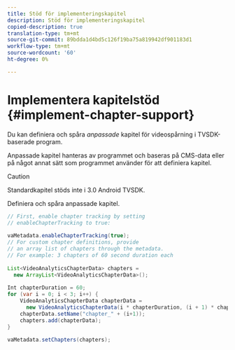 ```yaml
---
title: Stöd för implementeringskapitel
description: Stöd för implementeringskapitel
copied-description: true
translation-type: tm+mt
source-git-commit: 89bdda1d4bd5c126f19ba75a819942df901183d1
workflow-type: tm+mt
source-wordcount: '60'
ht-degree: 0%

---
```



# Implementera kapitelstöd {#implement-chapter-support}

Du kan definiera och spåra *anpassade* kapitel för videospårning i TVSDK-baserade program.

Anpassade kapitel hanteras av programmet och baseras på CMS-data eller på något annat sätt som programmet använder för att definiera kapitel.

>[!CAUTION]
>
>Standardkapitel stöds inte i 3.0 Android TVSDK.

Definiera och spåra anpassade kapitel.

```java
// First, enable chapter tracking by setting   
// enableChapterTracking to true: 
 
vaMetadata.enableChapterTracking(true); 
// For custom chapter definitions, provide  
// an array list of chapters through the metadata. 
// For example: 3 chapters of 60 second duration each 
 
List<VideoAnalyticsChapterData> chapters =  
  new ArrayList<VideoAnalyticsChapterData>(); 
 
Int chapterDuration = 60; 
for (var i = 0; i < 3; i++) { 
    VideoAnalyticsChapterData chapterData =  
      new VideoAnalyticsChapterData(i * chapterDuration, (i + 1) * chapterDuration);  
    chapterData.setName("chapter_" + (i+1)); 
    chapters.add(chapterData); 
} 
 
vaMetadata.setChapters(chapters); 
```
